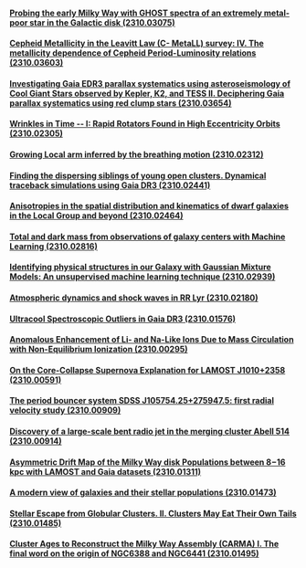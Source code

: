 #### [Probing the early Milky Way with GHOST spectra of an extremely metal-poor star in the Galactic disk (2310.03075)](https://arxiv.org/abs/2310.03075)

#### [Cepheid Metallicity in the Leavitt Law (C- MetaLL) survey: IV. The metallicity dependence of Cepheid Period-Luminosity relations (2310.03603)](https://arxiv.org/abs/2310.03603)

#### [Investigating Gaia EDR3 parallax systematics using asteroseismology of Cool Giant Stars observed by Kepler, K2, and TESS II. Deciphering Gaia parallax systematics using red clump stars (2310.03654)](https://arxiv.org/abs/2310.03654)

#### [Wrinkles in Time -- I: Rapid Rotators Found in High Eccentricity Orbits (2310.02305)](https://arxiv.org/abs/2310.02305)

#### [Growing Local arm inferred by the breathing motion (2310.02312)](https://arxiv.org/abs/2310.02312)

#### [Finding the dispersing siblings of young open clusters. Dynamical traceback simulations using Gaia DR3 (2310.02441)](https://arxiv.org/abs/2310.02441)

#### [Anisotropies in the spatial distribution and kinematics of dwarf galaxies in the Local Group and beyond (2310.02464)](https://arxiv.org/abs/2310.02464)

#### [Total and dark mass from observations of galaxy centers with Machine Learning (2310.02816)](https://arxiv.org/abs/2310.02816)

#### [Identifying physical structures in our Galaxy with Gaussian Mixture Models: An unsupervised machine learning technique (2310.02939)](https://arxiv.org/abs/2310.02939)

#### [Atmospheric dynamics and shock waves in RR Lyr (2310.02180)](https://arxiv.org/abs/2310.02180)

#### [Ultracool Spectroscopic Outliers in Gaia DR3 (2310.01576)](https://arxiv.org/abs/2310.01576)

#### [Anomalous Enhancement of Li- and Na-Like Ions Due to Mass Circulation with Non-Equilibrium Ionization (2310.00295)](https://arxiv.org/abs/2310.00295)

#### [On the Core-Collapse Supernova Explanation for LAMOST J1010+2358 (2310.00591)](https://arxiv.org/abs/2310.00591)

#### [The period bouncer system SDSS J105754.25+275947.5: first radial velocity study (2310.00909)](https://arxiv.org/abs/2310.00909)

#### [Discovery of a large-scale bent radio jet in the merging cluster Abell 514 (2310.00914)](https://arxiv.org/abs/2310.00914)

#### [Asymmetric Drift Map of the Milky Way disk Populations between 8−16 kpc with LAMOST and Gaia datasets (2310.01311)](https://arxiv.org/abs/2310.01311)

#### [A modern view of galaxies and their stellar populations (2310.01473)](https://arxiv.org/abs/2310.01473)

#### [Stellar Escape from Globular Clusters. II. Clusters May Eat Their Own Tails (2310.01485)](https://arxiv.org/abs/2310.01485)

#### [Cluster Ages to Reconstruct the Milky Way Assembly (CARMA) I. The final word on the origin of NGC6388 and NGC6441 (2310.01495)](https://arxiv.org/abs/2310.01495)